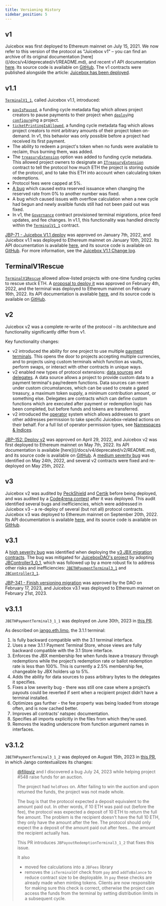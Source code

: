 ```yaml
---
title: Versioning History
sidebar_position: 5
---
```


## v1

Juicebox was first deployed to Ethereum mainnet on July 15, 2021. We now refer to this version of the protocol as "Juicebox v1" – you can find an archive of its original documentation [here]((/docs/v4/deprecated/v1/README.md), and recent v1 API documentation [here](/docs/v4/deprecated/v1/api/README.md). Its source code is available on [GitHub](https://github.com/jbx-protocol/juice-contracts-v1). The v1 contracts were published alongside the article: [Juicebox has been deployed](/blog/2021-07-15-juicebox-deployed).

## v1.1

[`TerminalV1_1`](/docs/v4/deprecated/v1/api/terminalv1_1.md), called Juicebox v1.1, introduced:

- [`payIsPaused`](/docs/v4/deprecated/v1/api/interfaces/fundingcyclemetadata2.md), a funding cycle metadata flag which allows project creators to pause payments to their project when [`deploy`](/docs/v4/deprecated/v1/api/terminalv1_1.md#deploy)ing [`configure`](/docs/v4/deprecated/v1/api/terminalv1_1.md#configure)ing a project.
- [`ticketPrintingIsAllowed`](/docs/v4/deprecated/v1/api/interfaces/fundingcyclemetadata2.md), a funding cycle metadata flag which allows project creators to mint arbitrary amounts of their project token on-demand. In v1, this behavior was only possible before a project had received its first payment.
- The ability to redeem a project's token when no funds were available to reclaim, thus burning them, was added.
- The [`treasuryExtension`](/docs/v4/deprecated/v1/api/interfaces/fundingcyclemetadata2.md) option was added to funding cycle metadata. This allowed project owners to designate an [`ITreasuryExtension`](/docs/v4/deprecated/v1/api/interfaces/itreasuryextension.md) contract to tell the protocol how much ETH the project is storing outside of the protocol, and to take this ETH into account when calculating token redemptions.
- Protocol fees were capped at 5%.
- [A bug](/docs/v4/deprecated/v3/resources/post-mortem/2021-08-18) which caused extra reserved issuance when changing the reserved rate from 0% to another number was fixed.
- A bug which caused issues with overflow calculation when a new cycle had begun and newly availble funds still had not been paid out was fixed.
- In v1, the [`Governance`](/docs/v4/deprecated/v1/api/governance.md) contract provisioned terminal migrations, price feed updates, and fee changes. In v1.1, this functionality was handled directly within the [`TerminalV1_1`](/docs/v4/deprecated/v1/api/terminalv1_1.md) contract.

[JBP-71 - Juicebox V1.1 deploy](https://www.jbdao.org/p/71) was approved on January 7th, 2022, and Juicebox v1.1 was deployed to Ethereum mainnet on January 10th, 2022. Its API documentation is available [here](/docs/v4/deprecated/v1/api/terminalv1_1.md), and its source code is available on [GitHub](https://github.com/jbx-protocol/juice-contracts-v1/tree/version/1.1-deploy). For more information, see the [Juicebox V1.1 Change log](/blog/2021-12-13-juicebox-v1-1-change-log).

## TerminalV1Rescue

[`TerminalV1Rescue`](/docs/v4/deprecated/v1/api/terminalv1rescue.md) allowed allow-listed projects with one-time funding cycles to rescue stuck ETH. A [proposal to deploy it](https://snapshot.org/#/jbdao.eth/proposal/0x9aa1e823d8157a74cba36107f31e8a88d4e6638b2f2387c3aad3ef57cb3d54c8) was approved on February 4th, 2022, and the terminal was deployed to Ethereum mainnet on February 16th, 2022. Its API documentation is available [here](/docs/v4/deprecated/v1/api/terminalv1rescue.md), and its source code is available on [GitHub](https://github.com/jbx-protocol/juice-contracts-v1/tree/version/rescue).

## v2

Juicebox v2 was a complete re-write of the protocol – its architecture and functionality significantly differ from v1.

Key functionality changes:

- v2 introduced the ability for one project to use multiple [payment terminals](/docs/v4/deprecated/v3/learn/glossary/payment-terminal.md). This opens the door to projects accepting multiple currencies, and to projects using custom terminals which function as vaults, perform swaps, or interact with other contracts in unique ways.
- v2 enabled new types of protocol extensions: [data sources](/docs/v4/deprecated/v3/learn/glossary/data-source.md) and [delegates](/docs/v4/deprecated/v3/learn/glossary/delegate.md). A data source allows a project to provide custom data to a payment terminal's pay/redeem functions. Data sources can revert under custom circumstances, which can be used to create a gated treasury, a maximum token supply, a minimum contribution amount, or something else. Delegates are contracts which can define custom functions which are executed after payment or redemption logic has been completed, but before funds and tokens are transferred.
- v2 introduced the [operator](/docs/v4/deprecated/v3/learn/glossary/operator.md) system which allows addresses to grant other addresses permission to take specific Juicebox-related actions on their behalf. For a full list of operator permission types, see [Namespaces & Indices](/docs/v4/deprecated/v3/build/namespace.md#operator-permissions).

[JBP-152: Deploy v2](https://www.jbdao.org/p/132) was approved on April 29, 2022, and Juicebox v2 was first deployed to Ethereum mainnet on May 7th, 2022. Its API documentation is available [here]((/docs/v4/deprecated/v2/README.md), and its source code is available on [GitHub](https://github.com/jbx-protocol/juice-contracts-v2). A [medium severity bug](/docs/v4/deprecated/v3/resources/post-mortem/2022-05-24.md) was identified on May 24th, 2022, and several v2 contracts were fixed and re-deployed on May 25th, 2022.

## v3

Juicebox v2 was audited by [PeckShield](/pdf/peckshield-audit-report.pdf) and [Certik](/pdf/certik-audit-report.pdf) before being deployed, and was audited by a [Code4rena contest](https://code4rena.com/contests/2022-07-juicebox-v2-contest) after it was deployed. This audit identified several bugs and inefficiencies, which were addressed in Juicebox v3 – a re-deploy of several (but not all) protocol contracts. Juicebox v3 was deployed to Ethereum mainnet on September 20th, 2022. Its API documentation is available [here](/docs/v4/deprecated/v3/README.md), and its source code is available on [GitHub](https://github.com/jbx-protocol/juice-contracts-v3).

## v3.1

A [high severity bug](/docs/v4/deprecated/v3/resources/post-mortem/2023-01-27.md) was identified when deploying the [v3 JBX migration contracts](/docs/v4/deprecated/v3/extensions/juice-v3-migration/README.md). The bug was mitigated for [JuiceboxDAO's project](https://juicebox.money/@juicebox) by adopting [JBController3_0_1](/docs/v4/deprecated/v3/deprecated/or-controllers/jbcontroller3_0_1.md), which was followed up by a more robust fix to address other risks and inefficiencies: [`JBETHPaymentTerminal3_1`](/docs/v4/deprecated/v3/api/contracts/or-payment-terminals/jbethpaymentterminal3_1.md) and [`JBController3_1`](/docs/v4/deprecated/v3/api/contracts/or-controllers/jbcontroller3_1.md).

[JBP-341 - Finish versioning migration](https://snapshot.org/#/jbdao.eth/proposal/0xb7b3ccd64f9b27ed001e7d086b11ae1dc78c56bd525840636a1a79d62ba14ccc) was approved by the DAO on February 17, 2023, and Juicebox v3.1 was deployed to Ethereum mainnet on February 21st, 2023.

## v3.1.1

`JBETHPaymentTerminal3_1_1` was deployed on June 30th, 2023 in [this PR](https://github.com/jbx-protocol/juice-contracts-v3/pull/44).

As described on [jango.eth.limo](https://jango.eth.limo/486B02AA-1D39-44B3-8927-942EE3448A38/README.md), the 3.1.1 terminal:

1. Is fully backward compatible with the 3.1 terminal interface.
2. Uses a new 3.1.1 Payment Terminal Store, whose views are fully backward compatible with the 3.1 Store interface.
3. Enforces the JBX membership fee when funds leave a treasury through redemptions while the project’s redemption rate or ballot redemption rate is less than 100%. This is currently a 2.5% membership fee, changeable by JBX holders up to 5%.
4. Adds the ability for data sources to pass arbitrary bytes to the delegates it specifies.
5. Fixes a low severity bug - there was still one case where a project’s payouts could be reverted if sent when a recipient project didn’t have a terminal installed.
6. Optimizes gas further - the fee property was being loaded from storage often, and is now cached better.
7. Improves all contracts’ natspec documentation.
8. Specifies all imports explicitly in the files from which they’re used.
9. Removes the leading underscore from function argument names in interfaces.

## v3.1.2

`JBETHPaymentTerminal3_1_2` was deployed on August 15th, 2023 in [this PR](https://github.com/jbx-protocol/juice-contracts-v3/pull/51), in which Jango contextualizes its changes:

> [@filipviz](https://github.com/filipviz) and I discovered a bug July 24, 2023 while helping project #548 raise funds for an auction.
>
> The project had `heldFees` on. After failing to win the auction and upon returned the funds, the project was not made whole.
>
> The bug is that the protocol expected a deposit equivalent to the amount paid out. In other words, if 10 ETH was paid out (before the fee), the protocol was expected a deposit of 10 ETH to return the full fee amount. The problem is the recipient doesn't have the full 10 ETH, they only have the amount after the fee. The protocol should only expect the a deposit of the amount paid out after fees... the amount the recipient actually has.
>
> This PR introduces `JBPayoutRedemptionTerminal3_1_2` that fixes this issue.
>
> It also
>
> - moved fee calculations into a `JBFees` library
> - removes the `isTerminalOf` check from `pay` and `addToBalance` to reduce contract size to be deployable. In `pay` these checks are already made when minting tokens. Clients are now responsible for making sure this check is correct, otherwise the project can access the funds from the terminal by setting distribution limits in a subsequent cycle.

